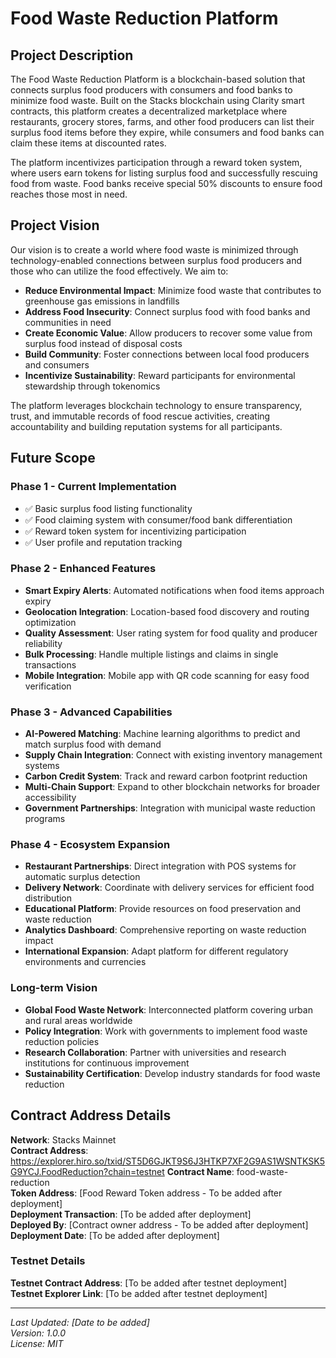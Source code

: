 # Food Waste Reduction Platform

## Project Description

The Food Waste Reduction Platform is a blockchain-based solution that connects surplus food producers with consumers and food banks to minimize food waste. Built on the Stacks blockchain using Clarity smart contracts, this platform creates a decentralized marketplace where restaurants, grocery stores, farms, and other food producers can list their surplus food items before they expire, while consumers and food banks can claim these items at discounted rates.

The platform incentivizes participation through a reward token system, where users earn tokens for listing surplus food and successfully rescuing food from waste. Food banks receive special 50% discounts to ensure food reaches those most in need.

## Project Vision

Our vision is to create a world where food waste is minimized through technology-enabled connections between surplus food producers and those who can utilize the food effectively. We aim to:

- **Reduce Environmental Impact**: Minimize food waste that contributes to greenhouse gas emissions in landfills
- **Address Food Insecurity**: Connect surplus food with food banks and communities in need
- **Create Economic Value**: Allow producers to recover some value from surplus food instead of disposal costs
- **Build Community**: Foster connections between local food producers and consumers
- **Incentivize Sustainability**: Reward participants for environmental stewardship through tokenomics

The platform leverages blockchain technology to ensure transparency, trust, and immutable records of food rescue activities, creating accountability and building reputation systems for all participants.

## Future Scope

### Phase 1 - Current Implementation
- ✅ Basic surplus food listing functionality
- ✅ Food claiming system with consumer/food bank differentiation
- ✅ Reward token system for incentivizing participation
- ✅ User profile and reputation tracking

### Phase 2 - Enhanced Features
- **Smart Expiry Alerts**: Automated notifications when food items approach expiry
- **Geolocation Integration**: Location-based food discovery and routing optimization
- **Quality Assessment**: User rating system for food quality and producer reliability
- **Bulk Processing**: Handle multiple listings and claims in single transactions
- **Mobile Integration**: Mobile app with QR code scanning for easy food verification

### Phase 3 - Advanced Capabilities
- **AI-Powered Matching**: Machine learning algorithms to predict and match surplus food with demand
- **Supply Chain Integration**: Connect with existing inventory management systems
- **Carbon Credit System**: Track and reward carbon footprint reduction
- **Multi-Chain Support**: Expand to other blockchain networks for broader accessibility
- **Government Partnerships**: Integration with municipal waste reduction programs

### Phase 4 - Ecosystem Expansion
- **Restaurant Partnerships**: Direct integration with POS systems for automatic surplus detection
- **Delivery Network**: Coordinate with delivery services for efficient food distribution
- **Educational Platform**: Provide resources on food preservation and waste reduction
- **Analytics Dashboard**: Comprehensive reporting on waste reduction impact
- **International Expansion**: Adapt platform for different regulatory environments and currencies

### Long-term Vision
- **Global Food Waste Network**: Interconnected platform covering urban and rural areas worldwide
- **Policy Integration**: Work with governments to implement food waste reduction policies
- **Research Collaboration**: Partner with universities and research institutions for continuous improvement
- **Sustainability Certification**: Develop industry standards for food waste reduction

## Contract Address Details

**Network**: Stacks Mainnet  
**Contract Address**:  https://explorer.hiro.so/txid/ST5D6GJKT9S6J3HTKP7XF2G9AS1WSNTKSK5G9YCJ.FoodReduction?chain=testnet
**Contract Name**: food-waste-reduction  
**Token Address**: [Food Reward Token address - To be added after deployment]  
**Deployment Transaction**: [To be added after deployment]  
**Deployed By**: [Contract owner address - To be added after deployment]  
**Deployment Date**: [To be added after deployment]  

### Testnet Details
**Testnet Contract Address**: [To be added after testnet deployment]  
**Testnet Explorer Link**: [To be added after testnet deployment]

---

*Last Updated: [Date to be added]  
Version: 1.0.0  
License: MIT*
